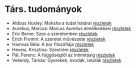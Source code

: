 # Társ. tudományok

- Aldous Huxley: Moksha a tudat határai [részletek](_details/Aldous%20Huxley.md#id_947)
- Aurelius, Marcus: Marcus Aurelius elmélkedései [részletek](_details/Aurelius%2C%20Marcus.md#id_856)
- Eric Berne: Szex a szerelemben [részletek](_details/Eric%20Berne.md#id_905)
- Erich Fromm: A szeretet művészete [részletek](_details/Erich%20Fromm.md#id_288)
- Hamvas Béla: A bor filozófiája [részletek](_details/Hamvas%20B%C3%A9la.md#id_776)
- Hevesi, Krisztina: Szextrém [részletek](_details/Hevesi%2C%20Krisztina.md#id_986)
- Pál, Ferenc: A függőségtől az intimitásig [részletek](_details/P%C3%A1l%2C%20Ferenc.md#id_664)
- Vekerdy, Tamás: Gyerekek, óvodák, iskolák [részletek](_details/Vekerdy%2C%20Tam%C3%A1s.md#id_616)